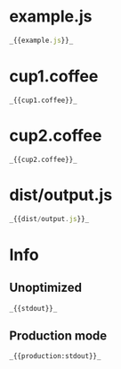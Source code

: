 # example.js

```javascript
_{{example.js}}_
```

# cup1.coffee

```coffee-script
_{{cup1.coffee}}_
```

# cup2.coffee

```coffee-script
_{{cup2.coffee}}_
```

# dist/output.js

```javascript
_{{dist/output.js}}_
```

# Info

## Unoptimized

```
_{{stdout}}_
```

## Production mode

```
_{{production:stdout}}_
```
